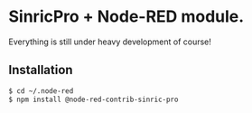 # SinricPro + Node-RED module.

Everything is still under heavy development of course!

## Installation


```bash
$ cd ~/.node-red
$ npm install @node-red-contrib-sinric-pro
```